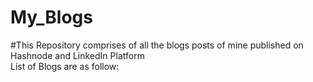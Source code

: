 # My_Blogs
#This Repository comprises of all the blogs posts of mine published on Hashnode and LinkedIn Platform <br>
List of Blogs are as follow:

